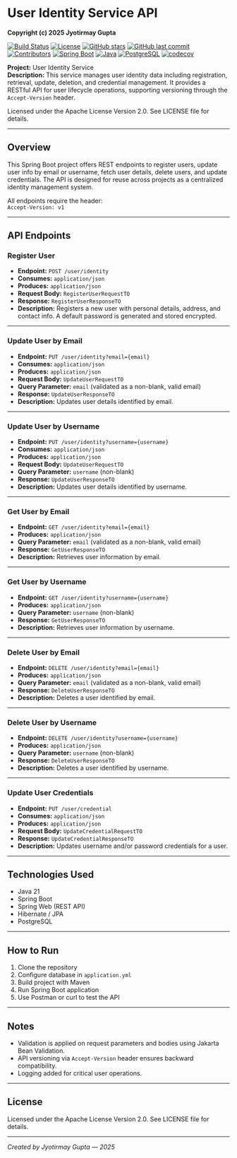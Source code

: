# User Identity Service API

**Copyright (c) 2025 Jyotirmay Gupta**

[![Build Status](https://github.com/jyotirmay-gupta/user-identity-service/actions/workflows/maven.yml/badge.svg)](https://github.com/jyotirmay-gupta/user-identity-service/actions/workflows/maven.yml)
[![License](https://img.shields.io/badge/License-Apache%202.0-brightgreen.svg)](LICENSE)
[![GitHub stars](https://img.shields.io/github/stars/jyotirmay-gupta/user-identity-service.svg)](https://github.com/jyotirmay-gupta/user-identity-service/stargazers)
[![GitHub last commit](https://img.shields.io/github/last-commit/jyotirmay-gupta/user-identity-service.svg)](https://github.com/jyotirmay-gupta/user-identity-service/commits)
[![Contributors](https://img.shields.io/github/contributors/jyotirmay-gupta/user-identity-service.svg)](https://github.com/jyotirmay-gupta/user-identity-service/graphs/contributors)
[![Spring Boot](https://img.shields.io/badge/Spring%20Boot-v3.5.3-brightgreen)](https://spring.io/projects/spring-boot)
[![Java](https://img.shields.io/badge/Java-21-brightgreen)](https://www.oracle.com/java/)
[![PostgreSQL](https://img.shields.io/badge/PostgreSQL-14.5-brightgreen)](https://www.postgresql.org/)
[![codecov](https://codecov.io/github/jyotirmay-gupta/user-identity-service/graph/badge.svg?token=01HKXVTXK0)](https://codecov.io/github/jyotirmay-gupta/user-identity-service)

**Project:** User Identity Service  
**Description:** This service manages user identity data including registration, retrieval, update, deletion, and credential management. It provides a RESTful API for user lifecycle operations, supporting versioning through the `Accept-Version` header.

Licensed under the Apache License Version 2.0. See LICENSE file for details.

---

## Overview

This Spring Boot project offers REST endpoints to register users, update user info by email or username, fetch user details, delete users, and update credentials. The API is designed for reuse across projects as a centralized identity management system.

All endpoints require the header:  
`Accept-Version: v1`

---

## API Endpoints

### Register User

- **Endpoint:** `POST /user/identity`
- **Consumes:** `application/json`
- **Produces:** `application/json`
- **Request Body:** `RegisterUserRequestTO`
- **Response:** `RegisterUserResponseTO`
- **Description:** Registers a new user with personal details, address, and contact info. A default password is generated and stored encrypted.

---

### Update User by Email

- **Endpoint:** `PUT /user/identity?email={email}`
- **Consumes:** `application/json`
- **Produces:** `application/json`
- **Request Body:** `UpdateUserRequestTO`
- **Query Parameter:** `email` (validated as a non-blank, valid email)
- **Response:** `UpdateUserResponseTO`
- **Description:** Updates user details identified by email.

---

### Update User by Username

- **Endpoint:** `PUT /user/identity?username={username}`
- **Consumes:** `application/json`
- **Produces:** `application/json`
- **Request Body:** `UpdateUserRequestTO`
- **Query Parameter:** `username` (non-blank)
- **Response:** `UpdateUserResponseTO`
- **Description:** Updates user details identified by username.

---

### Get User by Email

- **Endpoint:** `GET /user/identity?email={email}`
- **Produces:** `application/json`
- **Query Parameter:** `email` (validated as a non-blank, valid email)
- **Response:** `GetUserResponseTO`
- **Description:** Retrieves user information by email.

---

### Get User by Username

- **Endpoint:** `GET /user/identity?username={username}`
- **Produces:** `application/json`
- **Query Parameter:** `username` (non-blank)
- **Response:** `GetUserResponseTO`
- **Description:** Retrieves user information by username.

---

### Delete User by Email

- **Endpoint:** `DELETE /user/identity?email={email}`
- **Produces:** `application/json`
- **Query Parameter:** `email` (validated as a non-blank, valid email)
- **Response:** `DeleteUserResponseTO`
- **Description:** Deletes a user identified by email.

---

### Delete User by Username

- **Endpoint:** `DELETE /user/identity?username={username}`
- **Produces:** `application/json`
- **Query Parameter:** `username` (non-blank)
- **Response:** `DeleteUserResponseTO`
- **Description:** Deletes a user identified by username.

---

### Update User Credentials

- **Endpoint:** `PUT /user/credential`
- **Consumes:** `application/json`
- **Produces:** `application/json`
- **Request Body:** `UpdateCredentialRequestTO`
- **Response:** `UpdateCredentialResponseTO`
- **Description:** Updates username and/or password credentials for a user.

---

## Technologies Used

- Java 21
- Spring Boot
- Spring Web (REST API)
- Hibernate / JPA
- PostgreSQL

---

## How to Run

1. Clone the repository
2. Configure database in `application.yml`
3. Build project with Maven
4. Run Spring Boot application
5. Use Postman or curl to test the API

---

## Notes

- Validation is applied on request parameters and bodies using Jakarta Bean Validation.
- API versioning via `Accept-Version` header ensures backward compatibility.
- Logging added for critical user operations.

---

## License

Licensed under the Apache License Version 2.0. See LICENSE file for details.

---

*Created by Jyotirmay Gupta — 2025*
